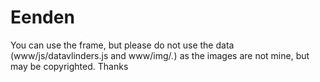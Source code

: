 # Eenden

You can use the frame,
but please do not use the data
(www/js/datavlinders.js and www/img/*.*)
as the images are not mine, but may be copyrighted.
Thanks

